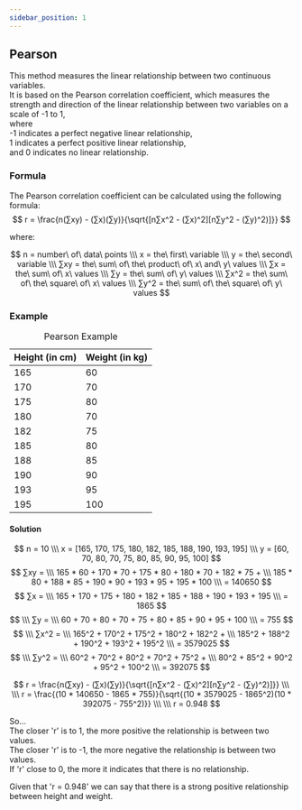 ```yaml
---
sidebar_position: 1
---
```


## Pearson

This method measures the linear relationship between two continuous variables. <br />
It is based on the Pearson correlation coefficient, which measures the strength and direction of the linear relationship between two variables on a scale of -1 to 1,<br />
where <br />
-1 indicates a perfect negative linear relationship, <br />
1 indicates a perfect positive linear relationship, <br />
and 0 indicates no linear relationship.

### Formula

The Pearson correlation coefficient can be calculated using the following formula:
$$
r = \frac{n(∑xy) - (∑x)(∑y)}{\sqrt{[n∑x^2 - (∑x)^2][n∑y^2 - (∑y)^2)]}}
$$

where:

$$
n = number\ of\ data\ points
\\\
x = the\ first\ variable
\\\
y = the\ second\ variable
\\\
∑xy = the\ sum\ of\ the\ product\ of\ x\ and\ y\ values
\\\
∑x = the\ sum\ of\ x\ values
\\\
∑y = the\ sum\ of\ y\ values
\\\
∑x^2 = the\ sum\ of\ the\ square\ of\ x\ values
\\\
∑y^2 = the\ sum\ of\ the\ square\ of\ y\ values
$$

### Example

<table class="GeneratedTable">
    <caption>Pearson Example</caption>
    <thead>
        <tr>
          <th>Height (in cm)</th>
          <th>Weight (in kg)</th>
        </tr>
    </thead>
    <tbody>
        <tr>
          <td>165</td>
          <td>60</td>
        </tr>
        <tr>
          <td>170</td>
          <td>70</td>
        </tr>
        <tr>
          <td>175</td>
          <td>80</td>
        </tr>
        <tr>
          <td>180</td>
          <td>70</td>
        </tr>
        <tr>
          <td>182</td>
          <td>75</td>
        </tr>
        <tr>
          <td>185</td>
          <td>80</td>
        </tr>
        <tr>
          <td>188</td>
          <td>85</td>
        </tr>
        <tr>
          <td>190</td>
          <td>90</td>
        </tr>
        <tr>
          <td>193</td>
          <td>95</td>
        </tr>
        <tr>
          <td>195</td>
          <td>100</td>
        </tr>
    </tbody>
</table>

#### Solution

$$
n = 10
\\\
x = [165, 170, 175, 180, 182, 185, 188, 190, 193, 195]
\\\
y = [60, 70, 80, 70, 75, 80, 85, 90, 95, 100]
$$
$$
∑xy =
\\\
165 * 60 + 170 * 70 + 175 * 80 + 180 * 70 + 182 * 75 +
\\\
185 * 80 + 188 * 85 + 190 * 90 + 193 * 95 + 195 * 100 
\\\ 
= 140650
$$
$$
∑x =
\\\
165 + 170 + 175 + 180 + 182 + 185 + 188 + 190 + 193 + 195
\\\
= 1865
$$
$$
\\\
∑y =
\\\
60 + 70 + 80 + 70 + 75 + 80 + 85 + 90 + 95 + 100
\\\
= 755
$$
$$
\\\
∑x^2 = 
\\\
165^2 + 170^2 + 175^2 + 180^2 + 182^2 +
\\\
185^2 + 188^2 + 190^2 + 193^2 + 195^2
\\\
= 3579025
$$
$$
\\\
∑y^2 = 
\\\
60^2 + 70^2 + 80^2 + 70^2 + 75^2 +
\\\
80^2 + 85^2 + 90^2 + 95^2 + 100^2 
\\\
= 392075
$$

$$
r = \frac{n(∑xy) - (∑x)(∑y)}{\sqrt{[n∑x^2 - (∑x)^2][n∑y^2 - (∑y)^2)]}}
\\\
\\\
r = \frac{(10 * 140650 - 1865 * 755)}{\sqrt{(10 * 3579025 - 1865^2)(10 * 392075 - 755^2)}}
\\\
\\\
r = 0.948
$$

So... <br />
The closer 'r' is to 1, the more positive the relationship is between two values. <br />
The closer 'r' is to -1, the more negative the relationship is between two values. <br />
If 'r' close to 0, the more it indicates that there is no relationship. <br />

Given that 'r = 0.948' we can say that there is a strong positive relationship between height and weight.

